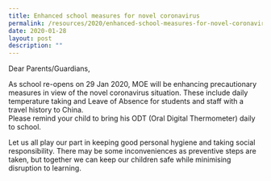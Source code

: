 ```yaml
---
title: Enhanced school measures for novel coronavirus
permalink: /resources/2020/enhanced-school-measures-for-novel-coronavirus
date: 2020-01-28
layout: post
description: ""
---
```

Dear Parents/Guardians,  
  
As school re-opens on 29 Jan 2020, MOE will be enhancing precautionary measures in view of the novel coronavirus situation. These include daily temperature taking and Leave of Absence for students and staff with a travel history to China.  
Please remind your child to bring his ODT (Oral Digital Thermometer) daily to school.  
  
Let us all play our part in keeping good personal hygiene and taking social responsibility. There may be some inconveniences as preventive steps are taken, but together we can keep our children safe while minimising disruption to learning.